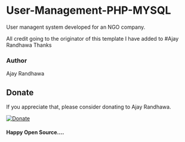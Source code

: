 # User-Management-PHP-MYSQL
 User managent system developed for an NGO company.

 All credit going to the originator of this template I have added to #Ajay Randhawa
 Thanks

### Author

Ajay Randhawa

 ## Donate
If you appreciate that, please consider donating to  Ajay Randhawa.

[![Donate](https://cdn.pbrd.co/images/HyQFKkP.png)](https://www.paypal.me/ajayrandhawa) 

#### Happy Open Source....


